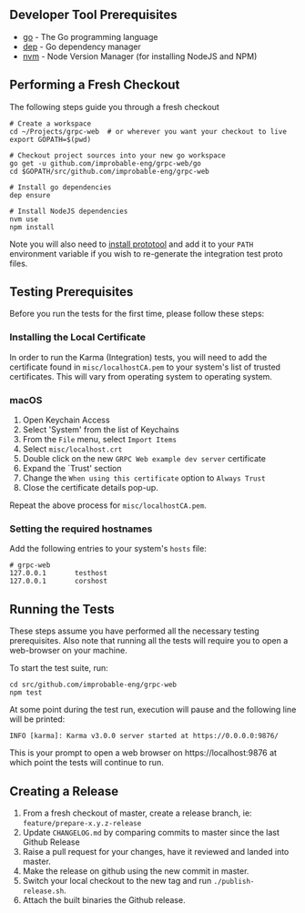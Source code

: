 ## Developer Tool Prerequisites
* [go](https://golang.org/doc/install) - The Go programming language
* [dep](https://golang.github.io/dep/docs/installation.html) - Go dependency manager
* [nvm](https://github.com/creationix/nvm#installation) - Node Version Manager (for installing NodeJS and NPM)

## Performing a Fresh Checkout
The following steps guide you through a fresh checkout

```
# Create a workspace
cd ~/Projects/grpc-web  # or wherever you want your checkout to live
export GOPATH=$(pwd)

# Checkout project sources into your new go workspace
go get -u github.com/improbable-eng/grpc-web/go
cd $GOPATH/src/github.com/improbable-eng/grpc-web

# Install go dependencies
dep ensure

# Install NodeJS dependencies
nvm use
npm install
```

Note you will also need to [install prototool](https://github.com/uber/prototool/blob/dev/docs/install.md) and add it to your `PATH` environment variable if you wish to re-generate the integration test proto files.

## Testing Prerequisites
Before you run the tests for the first time, please follow these steps:

### Installing the Local Certificate
In order to run the Karma (Integration) tests, you will need to add the certificate found in `misc/localhostCA.pem` to your system's list of trusted certificates. This will vary from operating system to operating system.

### macOS
1. Open Keychain Access
2. Select 'System' from the list of Keychains
3. From the `File` menu, select `Import Items`
4. Select `misc/localhost.crt`
5. Double click on the new `GRPC Web example dev server` certificate
6. Expand the `Trust' section
7. Change the `When using this certificate` option to `Always Trust`
8. Close the certificate details pop-up.

Repeat the above process for `misc/localhostCA.pem`.

### Setting the required hostnames
Add the following entries to your system's `hosts` file:

```
# grpc-web
127.0.0.1       testhost
127.0.0.1       corshost
```

## Running the Tests
These steps assume you have performed all the necessary testing prerequisites. Also note that running all the tests will require you to open a web-browser on your machine.

To start the test suite, run:

```
cd src/github.com/improbable-eng/grpc-web
npm test
```

At some point during the test run, execution will pause and the following line will be printed:

```
INFO [karma]: Karma v3.0.0 server started at https://0.0.0.0:9876/
```

This is your prompt to open a web browser on https://localhost:9876 at which point the tests will continue to run.

## Creating a Release
1. From a fresh checkout of master, create a release branch, ie: `feature/prepare-x.y.z-release`
2. Update `CHANGELOG.md` by comparing commits to master since the last Github Release
3. Raise a pull request for your changes, have it reviewed and landed into master.
4. Make the release on github using the new commit in master.
5. Switch your local checkout to the new tag and run `./publish-release.sh`.
6. Attach the built binaries the Github release.
